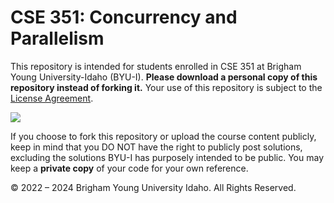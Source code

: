 # CSE 351: Concurrency and Parallelism

This repository is intended for students enrolled in CSE 351 at Brigham Young University-Idaho (BYU-I). **Please download a personal copy of this repository instead of forking it.** Your use of this repository is subject to the [License Agreement](./LICENSE.md).

![](./assets/download-zip.jpg)

If you choose to fork this repository or upload the course content publicly, keep in mind that you DO NOT have the right to publicly post solutions, excluding the solutions BYU-I has purposely intended to be public. You may keep a **private copy** of your code for your own reference.

:copyright: 2022 &ndash; 2024 Brigham Young University Idaho. All Rights Reserved.
